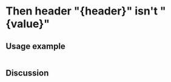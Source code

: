 
Then header "{header}" isn't "{value}"
=============================================================================================================

Usage example
-------------

```
```

Discussion
----------
